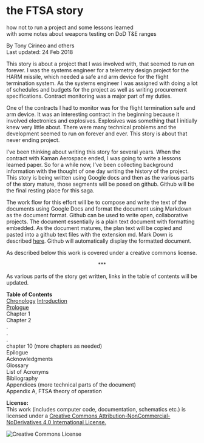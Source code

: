 the FTSA story
====  
how not to run a project and some lessons learned  
with some notes about weapons testing on DoD T&E ranges  

By Tony Cirineo and others  
Last updated: 24 Feb 2018  

This story is about a project that I was involved with, that seemed to run on forever.  I was the systems engineer for a telemetry design project for the HARM missile, which needed a safe and arm device for the flight termination system.  As the systems engineer I was assigned with doing a lot of schedules and budgets for the project as well as writing procurement specifications.  Contract monitoring was a major part of my duties.  

One of the contracts I had to monitor was for the flight termination safe and arm device. It was an interesting contract in the beginning because it involved electronics and explosives. Explosives was something that I initially knew very little about.  There were many technical problems and the development seemed to run on forever and ever.  This story is about that never ending project.  

I’ve been thinking about writing this story for several years.  When the contract with Kaman Aerospace ended, I was going to write a lessons learned paper.  So for a while now, I’ve been collecting background information with the thought of one day writing the history of the project.  This story is being written using Google docs and then as the various parts of the story mature, those segments will be posed on github.  Github will be the final resting place for this saga.  

The work flow for this effort will be to compose and write the text of the documents using Google Docs and format the document using Markdown as the document format. Github can be used to write open, collaborative projects. The document essentially is a plain text document with formatting embedded.  As the document matures, the plan text will be copied and pasted into a github text files with the extension md.  Mark Down is described [here](https://guides.github.com/features/mastering-markdown/#what).  Github will automatically display the formatted document.

As described below this work is covered under a creative commons license.  

<p align="center">***</p>

As various parts of the story get written, links in the table of contents will be updated.  

**Table of Contents**  
[Chronology]()
[Introduction](https://github.com/Tiburonboy/The-FTSA-Story/blob/master/manuscript/Introduction.md)  
[Prologue](https://github.com/Tiburonboy/The-FTSA-Story/blob/master/manuscript/Prologue.md)   
Chapter 1  
Chapter 2  
.  
.  
.  
chapter 10  (more chapters as needed)  
Epilogue  
Acknowledgments  
Glossary  
List of Acronyms  
Bibliography  
Appendices  (more technical parts of the document)  
Appendix A, FTSA theory of operation  

**License:**  
This work (includes computer code, documentation, schematics etc.) is licensed under a [Creative Commons Attribution-NonCommercial-NoDerivatives 4.0 International License.](http://creativecommons.org/licenses/by-nc-nd/4.0/)

<img alt="Creative Commons License" style="border-width:0" src="https://i.creativecommons.org/l/by-nc-nd/4.0/88x31.png" />

